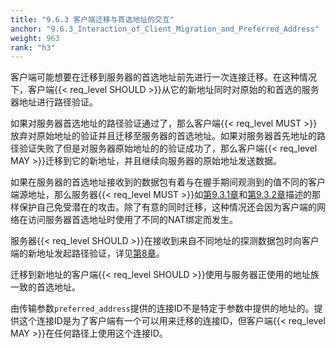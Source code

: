 ```yaml
---
title: "9.6.3 客户端迁移与首选地址的交互"
anchor: "9.6.3_Interaction_of_Client_Migration_and_Preferred_Address"
weight: 963
rank: "h3"
---
```


客户端可能想要在迁移到服务器的首选地址前先进行一次连接迁移。在这种情况下，客户端{{< req_level SHOULD >}}从它的新地址同时对原始的和首选的服务器地址进行路径验证。

如果对服务器首选地址的路径验证通过了，那么客户端{{< req_level MUST >}}放弃对原始地址的验证并且迁移至服务器的首选地址。如果对服务器首先地址的路径验证失败了但是对服务器原始地址的的验证成功了，那么客户端{{< req_level MAY >}}迁移到它的新地址，并且继续向服务器的原始地址发送数据。

如果在服务器的首选地址接收到的数据包有着与在握手期间观测到的值不同的客户端源地址，那么服务器{{< req_level MUST >}}如[第9.3.1章]()和[第9.3.2章]()描述的那样保护自己免受潜在的攻击。除了有意的同时迁移，这种情况还会因为客户端的网络在访问服务器首选地址时使用了不同的NAT绑定而发生。

服务器{{< req_level SHOULD >}}在接收到来自不同地址的探测数据包时向客户端的新地址发起路径验证，详见[第8章]()。

迁移到新地址的客户端{{< req_level SHOULD >}}使用与服务器正使用的地址族一致的首选地址。

由传输参数`preferred_address`提供的连接ID不是特定于参数中提供的地址的。提供这个连接ID是为了客户端有一个可以用来迁移的连接ID，但客户端{{< req_level MAY >}}在任何路径上使用这个连接ID。
